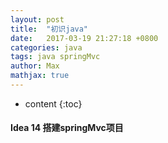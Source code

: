 ```yaml
---
layout: post
title:  "初识java"
date:   2017-03-19 21:27:18 +0800
categories: java
tags: java springMvc
author: Max
mathjax: true
---
```


* content
{:toc}

#### Idea 14 搭建springMvc项目

